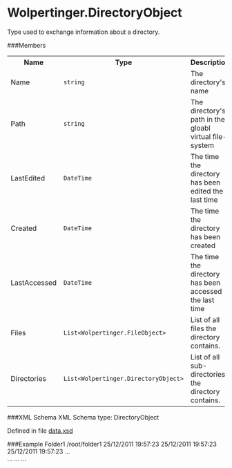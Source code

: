 Wolpertinger.DirectoryObject===================Type used to exchange information about a directory. ###Members<table>  <tr>    <th>Name</th>    <th>Type</th>    <th>Description</th>  </tr>  <tr>    <td>Name</td>    <td><code>string</code></td>    <td>The directory's name</td>  </tr>  <tr>    <td>Path</td>    <td><code>string</code></td>    <td>The directory's path in the gloabl virtual file-system</td>  </tr>				  <tr>    <td>LastEdited</td>    <td><code>DateTime</code></td>    <td>The time the directory has been edited the last time</td>  </tr>  <tr>    <td>Created</td>    <td><code>DateTime</code></td>    <td>The time the directory has been created</td>  </tr>  <tr>    <td>LastAccessed</td>    <td><code>DateTime</code></td>    <td>The time the directory has been accessed the last time</td>  </tr>  <tr>    <td>Files</td>    <td><code>List&lt;Wolpertinger.FileObject&gt;</code></td>    <td>List of all files the directory contains.</td>  </tr>  <tr>    <td>Directories</td>    <td><code>List&lt;Wolpertinger.DirectoryObject&gt;</code></td>    <td>List of all sub-directories the directory contains.</td>  </tr>			</table>###XML SchemaXML Schema type: DirectoryObjectDefined in file [data.xsd](xsd/data.xsd)###Example	<object  xmlns="http://nerdcave.eu/wolpertinger">		<DirectoryObject>			<Name>Folder1</Name>			<Path>/root/folder1</Path>			<LastEdited>25/12/2011 19:57:23</LastEdited>			<Created>25/12/2011 19:57:23</Created>			<LastAccessed>25/12/2011 19:57:23</LastAccessed>			<Files>					<FileObject>          					...				</FileObject>				<FileObject>             					...      				</FileObject>    			</Files>			<Directories>				<DirectoryObject>					...				</DirectoryObject>				<DirectoryObject>          					... 				</DirectoryObject>			</Directories>		</DirectoryObject>	</object>